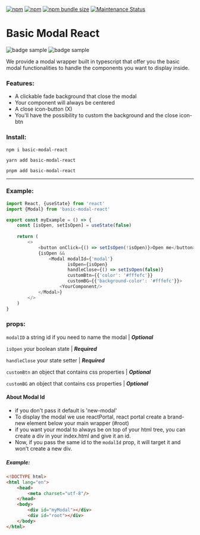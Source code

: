 <a href="https://www.npmjs.com/package/basic-modal-react"><img alt="npm" src="https://img.shields.io/npm/dw/basic-modal-react"></a>
<a href="https://www.npmjs.com/package/basic-modal-react"><img alt="npm" src="https://img.shields.io/npm/v/basic-modal-react"></a>
<a href="https://www.npmjs.com/package/basic-modal-react"><img alt="npm bundle size" src="https://img.shields.io/bundlephobia/minzip/basic-modal-react"></a>
<a href="https://www.npmjs.com/package/basic-modal-react">
<img alt="Maintenance Status" src="https://img.shields.io/badge/maintenance-active-green.svg" />
</a> 

# Basic Modal React

<img src="https://img.shields.io/badge/-TypeScript-3178C6?logo=TypeScript&logoColor=FFFEFC&style=For-the-badge" alt="badge sample"/> <img src="https://img.shields.io/badge/-React-262627?logo=React&logoColor={LOGO-COLOR}&style=For-the-badge" alt="badge sample"/> 

We provide a modal wrapper built in typescript that offer you the basic modal functionalities to handle the components you want to display inside.

### Features:

- A clickable fade background that close the modal
- Your component will always be centered
- A close icon-button (X)
- You'll have the possibility to custom the background and the close icon-btn

### Install:

`npm i basic-modal-react
`

`yarn add basic-modal-react
`

`pnpm add basic-modal-react
`

---

### Example:

```js
import React, {useState} from 'react'
import {Modal} from 'basic-modal-react'

export const myExample = () => {
    const [isOpen, setIsOpen] = useState(false)
    
    return (
        <>
            <button onClick={() => setIsOpen(!isOpen)}>Open me</button>
            {isOpen && 
                <Modal modalId={'modal'} 
                       isOpen={isOpen}  
                       handleClose={() => setIsOpen(false)} 
                       customBtn={{'color': '#fffefc'}} 
                       customBG={{'background-color': '#fffefc'}}>
                    <YourComponent/>
	        </Modal>}
        </>
	)
}
```

### props:

`modalID` a string id if  you need to name the modal | _**Optional**_

`ìsOpen` your boolean state | _**Required**_

`handleClose` your state setter | _**Required**_

`customBtn` an object that contains css properties | _**Optional**_

`customBG` an object that contains css properties | _**Optional**_

#### About Modal Id

* if you don't pass it default is 'new-modal'
* To display the modal we use reactPortal, react portal create a brand-new element below your main wrapper (#root) 
* if you want your modal to always be on top of your html tree, you can create a div in your index.html and give it an id.
* Now, if you pass the same id to the `modalId` prop, it will target it and won't create a new div.

##### Example:

```html
<!DOCTYPE html>
<html lang="en">
    <head>
        <meta charset="utf-8"/>
    </head>
    <body>
        <div id="myModal"></div>
        <div id="root"></div>
    </body>
</html>
```
